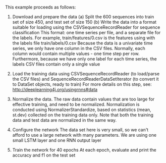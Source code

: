 This example proceeds as follows:
1. Download and prepare the data
   (a) Split the 600 sequences into train set of size 450, and test set of size 150
   (b) Write the data into a format suitable for loading using the CSVSequenceRecordReader for sequence classification
       This format: one time series per file, and a separate file for the labels.
       For example, train/features/0.csv is the features using with the labels file train/labels/0.csv
       Because the data is a univariate time series, we only have one column in the CSV files. Normally, each column
       would contain multiple values - one time step per row.
       Furthermore, because we have only one label for each time series, the labels CSV files contain only a single value

2. Load the training data using CSVSequenceRecordReader (to load/parse the CSV files) and SequenceRecordReaderDataSetIterator
   (to convert it to DataSet objects, ready to train)
   For more details on this step, see: http://deeplearning4j.org/usingrnns#data

3. Normalize the data. The raw data contain values that are too large for effective training, and need to be normalized.
   Normalization is conducted using NormalizerStandardize, based on statistics (mean, st.dev) collected on the training
   data only. Note that both the training data and test data are normalized in the same way.

4. Configure the network
   The data set here is very small, so we can't afford to use a large network with many parameters.
   We are using one small LSTM layer and one RNN output layer

5. Train the network for 40 epochs
   At each epoch, evaluate and print the accuracy and f1 on the test set
